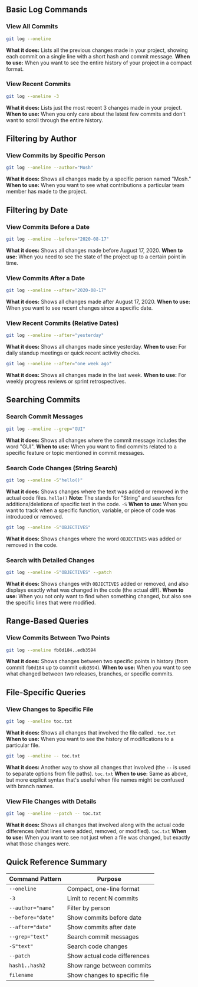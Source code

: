 ## Basic Log Commands

### View All Commits

``` bash
git log --oneline
```

**What it does:** Lists all the previous changes made in your project, showing each commit on a single line with a short
hash and commit message.
**When to use:** When you want to see the entire history of your project in a compact format.

### View Recent Commits

``` bash
git log --oneline -3
```

**What it does:** Lists just the most recent 3 changes made in your project.
**When to use:** When you only care about the latest few commits and don't want to scroll through the entire history.

## Filtering by Author

### View Commits by Specific Person

``` bash
git log --oneline --author="Mosh"
```

**What it does:** Shows all changes made by a specific person named "Mosh."
**When to use:** When you want to see what contributions a particular team member has made to the project.

## Filtering by Date

### View Commits Before a Date

``` bash
git log --oneline --before="2020-08-17"
```

**What it does:** Shows all changes made before August 17, 2020.
**When to use:** When you need to see the state of the project up to a certain point in time.

### View Commits After a Date

``` bash
git log --oneline --after="2020-08-17"
```

**What it does:** Shows all changes made after August 17, 2020.
**When to use:** When you want to see recent changes since a specific date.

### View Recent Commits (Relative Dates)

``` bash
git log --oneline --after="yesterday"
```

**What it does:** Shows all changes made since yesterday.
**When to use:** For daily standup meetings or quick recent activity checks.

``` bash
git log --oneline --after="one week ago"
```

**What it does:** Shows all changes made in the last week.
**When to use:** For weekly progress reviews or sprint retrospectives.

## Searching Commits

### Search Commit Messages

``` bash
git log --oneline --grep="GUI"
```

**What it does:** Shows all changes where the commit message includes the word "GUI".
**When to use:** When you want to find commits related to a specific feature or topic mentioned in commit messages.

### Search Code Changes (String Search)

``` bash
git log --oneline -S"hello()"
```

**What it does:** Shows changes where the text was added or removed in the actual code files. `hello()`
**Note:** The stands for "String" and searches for additions/deletions of specific text in the code. `-S`
**When to use:** When you want to track when a specific function, variable, or piece of code was introduced or removed.

``` bash
git log --oneline -S"OBJECTIVES"
```

**What it does:** Shows changes where the word `OBJECTIVES` was added or removed in the code.

### Search with Detailed Changes

``` bash
git log --oneline -S"OBJECTIVES" --patch
```

**What it does:** Shows changes with `OBJECTIVES` added or removed, and also displays exactly what was changed in the
code (the actual diff).
**When to use:** When you not only want to find when something changed, but also see the specific lines that were
modified.

## Range-Based Queries

### View Commits Between Two Points

``` bash
git log --oneline fb0d184..edb3594
```

**What it does:** Shows changes between two specific points in history (from commit `fb0d184` up to commit `edb3594`).
**When to use:** When you want to see what changed between two releases, branches, or specific commits.

## File-Specific Queries

### View Changes to Specific File

``` bash
git log --oneline toc.txt
```

**What it does:** Shows all changes that involved the file called . `toc.txt`
**When to use:** When you want to see the history of modifications to a particular file.

``` bash
git log --oneline -- toc.txt
```

**What it does:** Another way to show all changes that involved (the `--` is used to separate options from file paths).
`toc.txt`
**When to use:** Same as above, but more explicit syntax that's useful when file names might be confused with branch
names.

### View File Changes with Details

``` bash
git log --oneline --patch -- toc.txt
```

**What it does:** Shows all changes that involved along with the actual code differences (what lines were added,
removed, or modified). `toc.txt`
**When to use:** When you want to see not just when a file was changed, but exactly what those changes were.

## Quick Reference Summary

| Command Pattern   | Purpose                       |
|-------------------|-------------------------------|
| `--oneline`       | Compact, one-line format      |
| `-3`              | Limit to recent N commits     |
| `--author="name"` | Filter by person              |
| `--before="date"` | Show commits before date      |
| `--after="date"`  | Show commits after date       |
| `--grep="text"`   | Search commit messages        |
| `-S"text"`        | Search code changes           |
| `--patch`         | Show actual code differences  |
| `hash1..hash2`    | Show range between commits    |
| `filename`        | Show changes to specific file |
